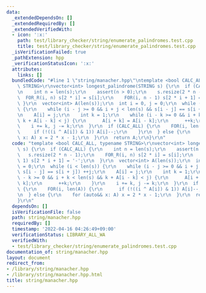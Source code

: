 ```yaml
---
data:
  _extendedDependsOn: []
  _extendedRequiredBy: []
  _extendedVerifiedWith:
  - icon: ':x:'
    path: test/library_checker/string/enumerate_palindromes.test.cpp
    title: test/library_checker/string/enumerate_palindromes.test.cpp
  _isVerificationFailed: true
  _pathExtension: hpp
  _verificationStatusIcon: ':x:'
  attributes:
    links: []
  bundledCode: "#line 1 \"string/manacher.hpp\"\ntemplate <bool CALC_ALL, typename\
    \ STRING>\r\nvector<int> longest_palindrome(STRING s) {\r\n  if (CALC_ALL) {\r\
    \n    int n = len(s);\r\n    assert(n > 0);\r\n    s.resize(2 * n - 1);\r\n  \
    \  FOR_R(i, n) s[2 * i] = s[i];\r\n    FOR(i, n - 1) s[2 * i + 1] = '-';\r\n \
    \ }\r\n  vector<int> A(len(s));\r\n  int i = 0, j = 0;\r\n  while (i < len(s))\
    \ {\r\n    while (i - j >= 0 && i + j < len(s) && s[i - j] == s[i + j]) ++j;\r\
    \n    A[i] = j;\r\n    int k = 1;\r\n    while (i - k >= 0 && i + k < len(s) &&\
    \ k + A[i - k] < j) {\r\n      A[i + k] = A[i - k];\r\n      ++k;\r\n    }\r\n\
    \    i += k, j -= k;\r\n  }\r\n  if (CALC_ALL) {\r\n    FOR(i, len(A)) {\r\n \
    \     if (!((i ^ A[i]) & 1)) A[i]--;\r\n    }\r\n  } else {\r\n    for (auto&&\
    \ x: A) x = 2 * x - 1;\r\n  }\r\n  return A;\r\n}\r\n"
  code: "template <bool CALC_ALL, typename STRING>\r\nvector<int> longest_palindrome(STRING\
    \ s) {\r\n  if (CALC_ALL) {\r\n    int n = len(s);\r\n    assert(n > 0);\r\n \
    \   s.resize(2 * n - 1);\r\n    FOR_R(i, n) s[2 * i] = s[i];\r\n    FOR(i, n -\
    \ 1) s[2 * i + 1] = '-';\r\n  }\r\n  vector<int> A(len(s));\r\n  int i = 0, j\
    \ = 0;\r\n  while (i < len(s)) {\r\n    while (i - j >= 0 && i + j < len(s) &&\
    \ s[i - j] == s[i + j]) ++j;\r\n    A[i] = j;\r\n    int k = 1;\r\n    while (i\
    \ - k >= 0 && i + k < len(s) && k + A[i - k] < j) {\r\n      A[i + k] = A[i -\
    \ k];\r\n      ++k;\r\n    }\r\n    i += k, j -= k;\r\n  }\r\n  if (CALC_ALL)\
    \ {\r\n    FOR(i, len(A)) {\r\n      if (!((i ^ A[i]) & 1)) A[i]--;\r\n    }\r\
    \n  } else {\r\n    for (auto&& x: A) x = 2 * x - 1;\r\n  }\r\n  return A;\r\n\
    }\r\n"
  dependsOn: []
  isVerificationFile: false
  path: string/manacher.hpp
  requiredBy: []
  timestamp: '2022-04-16 04:26:49+09:00'
  verificationStatus: LIBRARY_ALL_WA
  verifiedWith:
  - test/library_checker/string/enumerate_palindromes.test.cpp
documentation_of: string/manacher.hpp
layout: document
redirect_from:
- /library/string/manacher.hpp
- /library/string/manacher.hpp.html
title: string/manacher.hpp
---
```


